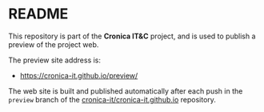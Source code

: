 # README

This repository is part of the **Cronica IT&C** project,
and is used to publish a preview of the project web.

The preview site address is:

- <https://cronica-it.github.io/preview/>

The web site is built and published automatically after each
push in the `preview` branch of the
[cronica-it/cronica-it.github.io](https://github.com/cronica-it/cronica-it.github.io/tree/preview)
repository.
